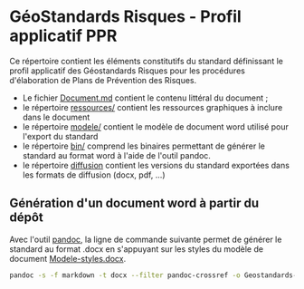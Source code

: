 # GéoStandards Risques - Profil applicatif PPR

Ce répertoire contient les éléments constitutifs du standard définissant le profil applicatif des Géostandards Risques pour les procédures d'élaboration de Plans de Prévention des Risques.

- Le fichier [Document.md](./Document.md) contient le contenu littéral du document ;
- le répertoire [ressources/](./ressources) contient les ressources graphiques à inclure dans le document
- le répertoire [modele/](./modele) contient le modèle de document word utilisé pour l'export du standard
- le répertoire [bin/](./bin) comprend les binaires permettant de générer le standard au format word à l'aide de l'outil pandoc.
- le répertoire [diffusion](./diffusion) contient les versions du standard exportées dans les formats de diffusion (docx, pdf, ...)

## Génération d'un document word à partir du dépôt

Avec l'outil [pandoc](https://pandoc.org/index.html), la ligne de commande suivante permet de générer le standard au format .docx en s'appuyant sur les styles du modèle de document [Modele-styles.docx](./modele/Modele-styles.docx).

```bash
pandoc -s -f markdown -t docx --filter pandoc-crossref -o Geostandards-Risques-PPR-vx.y.docx --reference-doc=./modele/Modele-styles.docx Document.md
```
